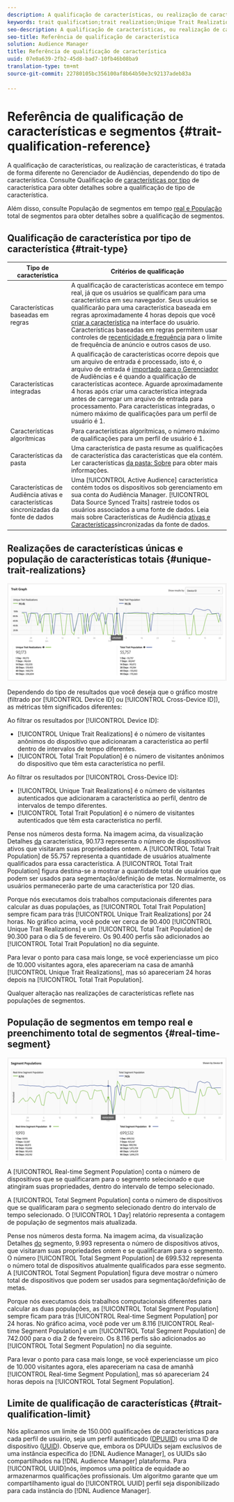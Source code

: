 ```yaml
---
description: A qualificação de características, ou realização de características, é tratada de forma diferente no Gerenciador de Audiências, dependendo do tipo de característica. Consulte a tabela abaixo para obter informações detalhadas sobre qualificação de características.
keywords: trait qualification;trait realization;Unique Trait Realizations;UTR;Total Trait Population;TTP
seo-description: A qualificação de características, ou realização de características, é tratada de forma diferente no Gerenciador de Audiências, dependendo do tipo de característica. Consulte a tabela abaixo para obter informações detalhadas sobre qualificação de características.
seo-title: Referência de qualificação de característica
solution: Audience Manager
title: Referência de qualificação de característica
uuid: 07e0a639-2fb2-45d8-bad7-10fb46b08ba9
translation-type: tm+mt
source-git-commit: 22780105bc356100af8b64b50e3c92137adeb83a

---
```



# Referência de qualificação de características e segmentos {#trait-qualification-reference}

A qualificação de características, ou realização de características, é tratada de forma diferente no Gerenciador de Audiências, dependendo do tipo de característica. Consulte Qualificação de [características por tipo](#trait-type) de característica para obter detalhes sobre a qualificação de tipo de característica.

Além disso, consulte População de segmentos em tempo [real e População](#real-time-segment) total de segmentos para obter detalhes sobre a qualificação de segmentos.



## Qualificação de característica por tipo de característica {#trait-type}

| Tipo de característica | Critérios de qualificação |
|---|---|
| Características baseadas em regras | A qualificação de características acontece em tempo real, já que os usuários se qualificam para uma característica em seu navegador. Seus usuários se qualificarão para uma característica baseada em regras aproximadamente 4 horas depois que você [criar a característica](create-onboarded-rule-based-traits.md#create-rules-based-or-onboarded-traits) na interface do usuário. Características baseadas em regras permitem usar controles de [recenticidade e frequência](../segments/recency-and-frequency.md) para o limite de frequência de anúncio e outros casos de uso. |
| Características integradas | A qualificação de características ocorre depois que um arquivo de entrada é processado, isto é, o arquivo de entrada é [importado para o Gerenciador](../../faq/faq-inbound-data-ingestion.md) de Audiências e é quando a qualificação de características acontece. Aguarde aproximadamente 4 horas após criar uma característica integrada antes de carregar um arquivo de entrada para processamento. Para características integradas, o número máximo de qualificações para um perfil de usuário é 1. |
| Características algorítmicas | Para características algorítmicas, o número máximo de qualificações para um perfil de usuário é 1. |
| Características da pasta | Uma característica de pasta resume as qualificações de característica das características que ela contém. Ler características [da pasta: Sobre](about-folder-traits.md) para obter mais informações. |
| Características de Audiência ativas e características sincronizadas da fonte de dados | Uma [!UICONTROL Active Audience] característica contém todos os dispositivos sob gerenciamento em sua conta do Audiência Manager. [!UICONTROL Data Source Synced Traits] rastreie todos os usuários associados a uma fonte de dados. Leia mais sobre Características de Audiência [ativas e Características](client-activity-synced-audience-traits.md)sincronizadas da fonte de dados. |

## Realizações de características únicas e população de características totais {#unique-trait-realizations}

![realização de características únicas](assets/trait-graph.png)

Dependendo do tipo de resultados que você deseja que o gráfico mostre (filtrado por [!UICONTROL Device ID] ou [!UICONTROL Cross-Device ID]), as métricas têm significados diferentes:

Ao filtrar os resultados por [!UICONTROL Device ID]:

* [!UICONTROL Unique Trait Realizations] é o número de visitantes anônimos do dispositivo que adicionaram a característica ao perfil dentro de intervalos de tempo diferentes.
* [!UICONTROL Total Trait Population] é o número de visitantes anônimos do dispositivo que têm esta característica no perfil.

Ao filtrar os resultados por [!UICONTROL Cross-Device ID]:

* [!UICONTROL Unique Trait Realizations] é o número de visitantes autenticados que adicionaram a característica ao perfil, dentro de intervalos de tempo diferentes.
* [!UICONTROL Total Trait Population] é o número de visitantes autenticados que têm esta característica no perfil.

Pense nos números desta forma. Na imagem acima, da visualização Detalhes [da](../../features/traits/trait-details-page.md) característica, 90.173 representa o número de dispositivos ativos que visitaram suas propriedades ontem. A [!UICONTROL Total Trait Population] de 55.757 representa a quantidade de usuários atualmente qualificados para essa característica. A [!UICONTROL Total Trait Population] figura destina-se a mostrar a quantidade total de usuários que podem ser usados para segmentação/definição de metas. Normalmente, os usuários permanecerão parte de uma característica por 120 dias.

Porque nós executamos dois trabalhos computacionais diferentes para calcular as duas populações, as [!UICONTROL Total Trait Population] sempre ficam para trás [!UICONTROL Unique Trait Realizations] por 24 horas. No gráfico acima, você pode ver cerca de 90.400 [!UICONTROL Unique Trait Realizations] e um [!UICONTROL Total Trait Population] de 90.300 para o dia 5 de fevereiro. Os 90.400 perfis são adicionados ao [!UICONTROL Total Trait Population] no dia seguinte.

Para levar o ponto para casa mais longe, se você experienciasse um pico de 10.000 visitantes agora, eles apareceriam na casa de amanhã [!UICONTROL Unique Trait Realizations], mas só apareceriam 24 horas depois na [!UICONTROL Total Trait Population].

Qualquer alteração nas realizações de características reflete nas populações de segmentos.

## População de segmentos em tempo real e preenchimento total de segmentos {#real-time-segment}

![realização de características únicas](assets/segment-graph.png)

A [!UICONTROL Real-time Segment Population] conta o número de dispositivos que se qualificaram para o segmento selecionado e que atingiram suas propriedades, dentro do intervalo de tempo selecionado.

A [!UICONTROL Total Segment Population] conta o número de dispositivos que se qualificaram para o segmento selecionado dentro do intervalo de tempo selecionado. O [!UICONTROL 1 Day] relatório representa a contagem de população de segmentos mais atualizada.

Pense nos números desta forma. Na imagem acima, da visualização Detalhes [do](../../features/segments/segment-summary-view.md) segmento, 9.993 representa o número de dispositivos ativos, que visitaram suas propriedades ontem e se qualificaram para o segmento. O número [!UICONTROL Total Segment Population] de 699.532 representa o número total de dispositivos atualmente qualificados para esse segmento. A [!UICONTROL Total Segment Population] figura deve mostrar o número total de dispositivos que podem ser usados para segmentação/definição de metas.

Porque nós executamos dois trabalhos computacionais diferentes para calcular as duas populações, as [!UICONTROL Total Segment Population] sempre ficam para trás [!UICONTROL Real-time Segment Population] por 24 horas. No gráfico acima, você pode ver um 8.116 [!UICONTROL Real-time Segment Population] e um [!UICONTROL Total Segment Population] de 742.000 para o dia 2 de fevereiro. Os 8.116 perfis são adicionados ao [!UICONTROL Total Segment Population] no dia seguinte.

Para levar o ponto para casa mais longe, se você experienciasse um pico de 10.000 visitantes agora, eles apareceriam na casa de amanhã [!UICONTROL Real-time Segment Population], mas só apareceriam 24 horas depois na [!UICONTROL Total Segment Population].

## Limite de qualificação de características {#trait-qualification-limit}

Nós aplicamos um limite de 150.000 qualificações de características para cada perfil de usuário, seja um perfil autenticado ([DPUUID](../../reference/ids-in-aam.md)) ou uma ID de dispositivo ([UUID](../../reference/ids-in-aam.md)). Observe que, embora os DPUUIDs sejam exclusivos de uma instância específica do [!DNL Audience Manager], os UUIDs são compartilhados na [!DNL Audience Manager] plataforma. Para [!UICONTROL UUID]nós, impomos uma política de equidade ao armazenarmos qualificações profissionais. Um algoritmo garante que um compartilhamento igual do [!UICONTROL UUID] perfil seja disponibilizado para cada instância do [!DNL Audience Manager].

